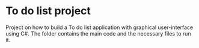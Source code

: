 # To do list project

Project on how to build a To do list application with graphical user-interface using C#. The folder contains the main code and the necessary files to run it.  
